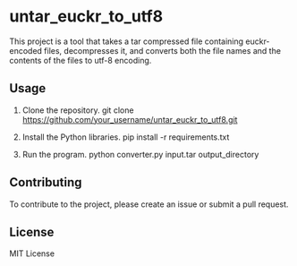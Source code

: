 # untar_euckr_to_utf8
This project is a tool that takes a tar compressed file containing euckr-encoded files, decompresses it, and converts both the file names and the contents of the files to utf-8 encoding.

## Usage
1. Clone the repository.
git clone https://github.com/your_username/untar_euckr_to_utf8.git

2. Install the Python libraries.
pip install -r requirements.txt

3. Run the program.
python converter.py input.tar output_directory

## Contributing

To contribute to the project, please create an issue or submit a pull request.

## License

MIT License